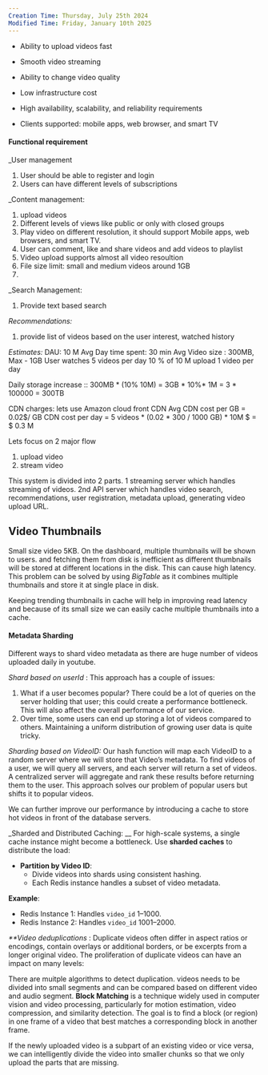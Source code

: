 ```yaml
---
Creation Time: Thursday, July 25th 2024
Modified Time: Friday, January 10th 2025
---
```

- Ability to upload videos fast
    
- Smooth video streaming
    
- Ability to change video quality
    
- Low infrastructure cost
    
- High availability, scalability, and reliability requirements
    
- Clients supported: mobile apps, web browser, and smart TV

#### Functional requirement

_User management
1. User should be able to register and login
2. Users can have different levels of subscriptions

_Content management:
1. upload videos
2. Different levels of views like public or only with closed groups
3. Play video on different resolution, it should support Mobile apps, web browsers, and smart TV.
4. User can comment, like and share videos and add videos to playlist
5. Video upload supports almost all video resoultion
6. File size limit: small and medium videos around 1GB
7. 


_Search Management:
1. Provide text based search


_Recommendations:_
1. provide list of videos based on the user interest, watched history



_Estimates:_
DAU: 10 M
Avg Day time spent: 30 min
Avg Video size : 300MB, Max - 1GB
User watches 5 videos per day
10 % of 10 M upload 1 video per day

Daily storage increase :: 300MB * (10% 10M) = 3GB * 10%* 1M = 3 * 100000 = 300TB

CDN charges: lets use Amazon cloud front CDN
Avg CDN cost per GB = 0.02$/ GB
CDN cost per day = 5 videos * (0.02 * 300 / 1000 GB) * 10M $ = $ 0.3 M  


Lets focus on 2 major flow
1. upload video
2. stream video

This system is divided into 2 parts. 1 streaming server which handles streaming of videos. 2nd API server which handles video search, recommendations, user registration, metadata upload, generating video upload URL.



## Video Thumbnails

Small size video 5KB. 
On the dashboard, multiple thumbnails will be shown to users. and fetching them from disk is inefficient as different thumbnails will be stored at different locations in the disk. This can cause high latency. This problem can be solved by using _BigTable_ as it combines multiple thumbnails and store it at single place in disk.

Keeping trending thumbnails in cache will help in improving read latency and because of its small size we can easily cache multiple thumbnails into a cache.

#### Metadata Sharding

Different ways to shard video metadata as there are huge number of videos uploaded daily in youtube.

_Shard based on userId_ : 
This approach has a couple of issues:

1. What if a user becomes popular? There could be a lot of queries on the server holding that user; this could create a performance bottleneck. This will also affect the overall performance of our service.
2. Over time, some users can end up storing a lot of videos compared to others. Maintaining a uniform distribution of growing user data is quite tricky.

_Sharding based on VideoID:_ Our hash function will map each VideoID to a random server where we will store that Video’s metadata. To find videos of a user, we will query all servers, and each server will return a set of videos. A centralized server will aggregate and rank these results before returning them to the user. This approach solves our problem of popular users but shifts it to popular videos.

We can further improve our performance by introducing a cache to store hot videos in front of the database servers.

_Sharded and Distributed Caching: __
For high-scale systems, a single cache instance might become a bottleneck. Use **sharded caches** to distribute the load:

- **Partition by Video ID**:
    - Divide videos into shards using consistent hashing.
    - Each Redis instance handles a subset of video metadata.

**Example**:

- Redis Instance 1: Handles `video_id` 1–1000.
- Redis Instance 2: Handles `video_id` 1001–2000.

_**Video deduplications_ : 
Duplicate videos often differ in aspect ratios or encodings, contain overlays or additional borders, or be excerpts from a longer original video. The proliferation of duplicate videos can have an impact on many levels:

There are muitple algorithms to detect duplication. 
videos needs to be divided into small segments and can be compared based on different video and audio segment.
**Block Matching** is a technique widely used in computer vision and video processing, particularly for motion estimation, video compression, and similarity detection. The goal is to find a block (or region) in one frame of a video that best matches a corresponding block in another frame.

If the newly uploaded video is a subpart of an existing video or vice versa, we can intelligently divide the video into smaller chunks so that we only upload the parts that are missing.






















